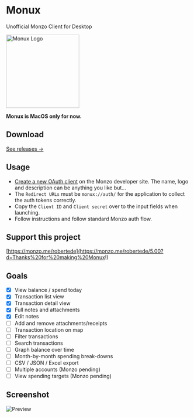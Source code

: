 # Monux
Unofficial Monzo Client for Desktop

<img alt="Monux Logo" height="200" src="https://github.com/robjtede/monux/blob/master/monux.png">

**Monux is MacOS only for now.**

## Download
[See releases →](https://github.com/robjtede/monux/releases)

## Usage
- [Create a new OAuth client](https://developers.monzo.com/apps/home) on the Monzo developer site. The name, logo and description can be anything you like but...
- The `Redirect URLs` must be `monux://auth/` for the application to collect the auth tokens correctly.
- Copy the `Client ID` and `Client secret` over to the input fields when launching.
- Follow instructions and follow standard Monzo auth flow.

## Support this project
[https://monzo.me/robertede](https://monzo.me/robertede/5.00?d=Thanks%20for%20making%20Monux!)

## Goals
- [x] View balance / spend today
- [x] Transaction list view
- [x] Transaction detail view
- [x] Full notes and attachments
- [x] Edit notes
- [ ] Add and remove attachments/receipts
- [ ] Transaction location on map
- [ ] Filter transactions
- [ ] Search transactions
- [ ] Graph balance over time
- [ ] Month-by-month spending break-downs
- [ ] CSV / JSON / Excel export
- [ ] Multiple accounts (Monzo pending)
- [ ] View spending targets (Monzo pending)

## Screenshot
![Preview](http://i.imgur.com/ZlidTbZ.png)
